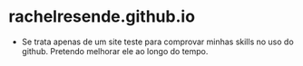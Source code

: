 ﻿# rachelresende.github.io
- Se trata apenas de um site teste para comprovar minhas skills no uso do github. Pretendo melhorar ele ao longo do tempo. 
